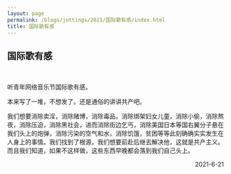 ```yaml
---
layout: page
permalink: /blogs/jottings/2021/国际歌有感/index.html
title: 国际歌有感
---
```


## 国际歌有感
<br>

听青年网络音乐节国际歌有感。

本来写了一堆，不想发了。还是通俗的讲讲共产吧。

我们想要消除卖淫，消除赌博，消除毒品，消除绑架妇女儿童，消除小偷，消除熬夜，消除压迫，消除黑社会，进而消除街边乞丐，消除美国日本等国右翼分子悬在我们头上的炮弹，消除污染的空气和水，消除饥饿，贫困等等此刻确确实实发生在人身上的事情。我们找到了根源，我们想要前赴后继去解决他，这就是共产主义。而且我们知道，如果不这样做，这些东西早晚都会落到我们自己头上。

<p align="right">2021-6-21</p>